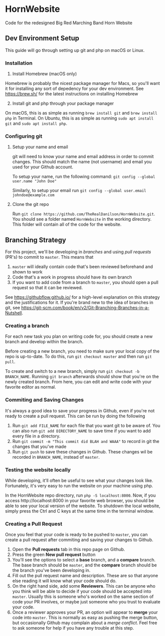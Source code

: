 # HornWebsite
Code for the redesigned Big Red Marching Band Horn Website

## Dev Environment Setup
This guide will go through setting up git and php on macOS or Linux.

### Installation
1. Install Homebrew (macOS only)

  Homebrew is probably the nicest package manager for Macs, so you'll want it for installing any sort of depedency for your dev environment. See https://brew.sh/ for the latest instructions on installing Homebrew
  
2. Install git and php through your package manager

  On macOS, this is as simple as running `brew install git` and `brew install php` in Terminal.
  On Ubuntu, this is as simple as running `sudo apt install git` and `sudo apt install php`.

### Configuring git
1. Setup your name and email

   git will need to know your name and email address in order to commit changes. This should match the name (not username) and email you used for your Github account.
   
   To setup your name, run the following command: `git config --global user.name "John Doe"`
   
   Similarly, to setup your email run `git config --global user.email johndoe@example.com`
   
2. Clone the git repo

   Run `git clone https://github.com/TheRealDanilson/HornWebsite.git`. You should see a folder named `HornWebsite` in the working directory. This folder will contain all of the code for the website.
   

## Branching Strategy
For this project, we'll be developing in *branches* and using *pull requests* (PR's) to commit to `master`.
This means that
1. `master` will ideally contain code that's been reviewed beforehand and shown to work
2. Code that's a work in progress should have its own branch
3. If you want to add code from a branch to `master`, you should open a pull request so that it can be reviewed.

See https://githubflow.github.io/ for a high-level explanation on this strategy and the justifications for it. If you're brand new to the idea of branches in git, see https://git-scm.com/book/en/v2/Git-Branching-Branches-in-a-Nutshell.


### Creating a branch
For each new task you plan on writing code for, you should create a new branch and develop within the branch.
   
Before creating a new branch, you need to make sure your local copy of the repo is up-to-date. To do this, run `git checkout master` and then run `git pull`.

To create and switch to a new branch, simply run `git checkout -b BRANCH_NAME`. Running `git branch` afterwards should show that you're on the newly created branch. From here, you can edit and write code with your favorite editor as normal.

### Commiting and Saving Changes
It's always a good idea to save your progress in Github, even if you're not ready to create a pull request. This can be run by doing the following

1. Run `git add FILE_NAME` for each file that you want git to be aware of. You can also run `git add DIRECTORY_NAME` to save time if you want to add every file in a directory.
2. Run `git commit -m "This commit did BLAH and WAAA"` to record in git the changes that you've made
3. Run `git push` to save these changes in Github. These changes wil be recorded in `BRANCH_NAME`, instead of `master`.

### Testing the website locally
While developing, it'll often be useful to see what your changes look like. Fortunately, it's very easy to run the website on your machine using php.

In the HornWebsite repo directory, run `php -S localhost:8000`. Now, if you access http://localhost:8000 in your favorite web browser, you should be able to see your local version of the website. To shutdown the local website, simply press the Ctrl and C keys at the same time in the terminal window.

### Creating a Pull Request
Once you feel that your code is ready to be pushed to `master`, you can create a pull request after commiting and saving your changes to Github.

1. Open the **Pull requests** tab in this repo page on Github.
2. Press the green **New pull request** button
3. You'll see the options to select a **base** branch, and a **compare** branch. The base branch should be `master`, and the **compare** branch should be the branch you've been developing in.
4. Fill out the pull request name and description. These are so that anyone else reading it will know what your code should do.
5. On the right hand side, add some **Reviewers**. This can be anyone who you think will be able to decide if your code should be accepted into `master`. Usually this is someone who's worked on the same section of code your PR involves, or maybe just someone who you trust to evaluate your code.
6. Once a reviewer approves your PR, an option will appear to **merge** your code into `master`. This is normally as easy as pushing the merge button, but occasionally Github may complain about a *merge conflict*. Feel free to ask someone for help if you have any trouble at this step.
